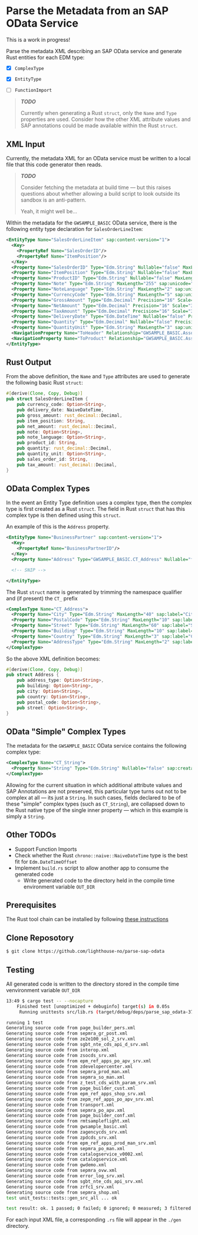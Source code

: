 # Parse the Metadata from an SAP OData Service

This is a work in progress!

Parse the metadata XML describing an SAP OData service and generate Rust entities for each EDM type:

* [x] `ComplexType`
* [x] `EntityType`
* [ ] `FunctionImport`


> ***TODO***
>
> Currently when generating a Rust `struct`, only the `Name` and `Type` properties are used.
> Consider how the other XML attribute values and SAP annotations could be made available within the Rust `struct`.

## XML Input

Currently, the metadata XML for an OData service must be written to a local file that this code generator then reads.

> ***TODO***
>
> Consider fetching the metadata at build time &mdash; but this raises questions about whether allowing a build script to look outside its sandbox is an anti-pattern.
>
> Yeah, it might well be...

Within the metadata for the `GWSAMPLE_BASIC` OData service, there is the following entity type declaration for `SalesOrderLineItem`:

```xml
<EntityType Name="SalesOrderLineItem" sap:content-version="1">
  <Key>
    <PropertyRef Name="SalesOrderID"/>
    <PropertyRef Name="ItemPosition"/>
  </Key>
  <Property Name="SalesOrderID" Type="Edm.String" Nullable="false" MaxLength="10" sap:unicode="false" sap:label="Sa. Ord. ID" sap:updatable="false"/>
  <Property Name="ItemPosition" Type="Edm.String" Nullable="false" MaxLength="10" sap:unicode="false" sap:label="PO Item Pos" sap:creatable="false" sap:updatable="false"/>
  <Property Name="ProductID" Type="Edm.String" Nullable="false" MaxLength="10" sap:unicode="false" sap:label="Product ID"/>
  <Property Name="Note" Type="Edm.String" MaxLength="255" sap:unicode="false" sap:label="Description" sap:sortable="false" sap:filterable="false"/>
  <Property Name="NoteLanguage" Type="Edm.String" MaxLength="2" sap:unicode="false" sap:label="Language" sap:creatable="false" sap:updatable="false" sap:sortable="false" sap:filterable="false"/>
  <Property Name="CurrencyCode" Type="Edm.String" MaxLength="5" sap:unicode="false" sap:label="Currency" sap:creatable="false" sap:updatable="false" sap:semantics="currency-code"/>
  <Property Name="GrossAmount" Type="Edm.Decimal" Precision="16" Scale="3" sap:unicode="false" sap:unit="CurrencyCode" sap:label="Gross Amt." sap:creatable="false" sap:updatable="false"/>
  <Property Name="NetAmount" Type="Edm.Decimal" Precision="16" Scale="3" sap:unicode="false" sap:unit="CurrencyCode" sap:label="Net Amt." sap:creatable="false" sap:updatable="false"/>
  <Property Name="TaxAmount" Type="Edm.Decimal" Precision="16" Scale="3" sap:unicode="false" sap:unit="CurrencyCode" sap:label="Tax Amt." sap:creatable="false" sap:updatable="false"/>
  <Property Name="DeliveryDate" Type="Edm.DateTime" Nullable="false" Precision="7" sap:unicode="false" sap:label="Time Stamp" sap:sortable="false" sap:filterable="false"/>
  <Property Name="Quantity" Type="Edm.Decimal" Nullable="false" Precision="13" Scale="3" sap:unicode="false" sap:unit="QuantityUnit" sap:label="Quantity" sap:sortable="false" sap:filterable="false"/>
  <Property Name="QuantityUnit" Type="Edm.String" MaxLength="3" sap:unicode="false" sap:label="Qty. Unit" sap:creatable="false" sap:updatable="false" sap:sortable="false" sap:filterable="false" sap:semantics="unit-of-measure"/>
  <NavigationProperty Name="ToHeader" Relationship="GWSAMPLE_BASIC.Assoc_SalesOrder_SalesOrderLineItems" FromRole="ToRole_Assoc_SalesOrder_SalesOrderLineItems" ToRole="FromRole_Assoc_SalesOrder_SalesOrderLineItems"/>
  <NavigationProperty Name="ToProduct" Relationship="GWSAMPLE_BASIC.Assoc_Product_SalesOrderLineItems" FromRole="ToRole_Assoc_Product_SalesOrderLineItems" ToRole="FromRole_Assoc_Product_SalesOrderLineItems"/>
</EntityType>
```

## Rust Output

From the above definition, the `Name` and `Type` attributes are used to generate the following basic Rust `struct`:

```rust
#[derive(Clone, Copy, Debug)]
pub struct SalesOrderLineItem {
    pub currency_code: Option<String>,
    pub delivery_date: NaiveDateTime,
    pub gross_amount: rust_decimal::Decimal,
    pub item_position: String,
    pub net_amount: rust_decimal::Decimal,
    pub note: Option<String>,
    pub note_language: Option<String>,
    pub product_id: String,
    pub quantity: rust_decimal::Decimal,
    pub quantity_unit: Option<String>,
    pub sales_order_id: String,
    pub tax_amount: rust_decimal::Decimal,
}
```

## OData Complex Types

In the event an Entity Type definition uses a complex type, then the complex type is first created as a Rust `struct`.
The field in Rust `struct` that has this complex type is then defined using this `struct`.

An example of this is the `Address` property.

```xml
<EntityType Name="BusinessPartner" sap:content-version="1">
  <Key>
    <PropertyRef Name="BusinessPartnerID"/>
  </Key>
  <Property Name="Address" Type="GWSAMPLE_BASIC.CT_Address" Nullable="false"/>

  <!-- SNIP -->

</EntityType>
```

The Rust `struct` name is generated by trimming the namespace qualifier and (if present) the `CT_` prefix

```xml
<ComplexType Name="CT_Address">
  <Property Name="City" Type="Edm.String" MaxLength="40" sap:label="City" sap:semantics="city"/>
  <Property Name="PostalCode" Type="Edm.String" MaxLength="10" sap:label="Postal Code" sap:semantics="zip"/>
  <Property Name="Street" Type="Edm.String" MaxLength="60" sap:label="Street" sap:semantics="street"/>
  <Property Name="Building" Type="Edm.String" MaxLength="10" sap:label="Building"/>
  <Property Name="Country" Type="Edm.String" MaxLength="3" sap:label="Country" sap:semantics="country"/>
  <Property Name="AddressType" Type="Edm.String" MaxLength="2" sap:label="Address Type"/>
</ComplexType>
```

So the above XML definition becomes:

```rust
#[derive(Clone, Copy, Debug)]
pub struct Address {
    pub address_type: Option<String>,
    pub building: Option<String>,
    pub city: Option<String>,
    pub country: Option<String>,
    pub postal_code: Option<String>,
    pub street: Option<String>,
}
```

## OData "Simple" Complex Types

The metadata for the `GWSAMPLE_BASIC` OData service contains the following complex type:

```xml
<ComplexType Name="CT_String">
  <Property Name="String" Type="Edm.String" Nullable="false" sap:creatable="false" sap:updatable="false" sap:sortable="false" sap:filterable="false"/>
</ComplexType>
```

Allowing for the current situation in which additional attribute values and SAP Annotations are not preserved, this particular type turns out not to be complex at all &mdash; its just a `String`.
In such cases, fields declared to be of these "simple" complex types (such as `CT_String`), are collapsed down to the Rust native type of the single inner property &mdash; which in this example is simply a `String`.

## Other TODOs

* Support Function Imports
* Check whether the Rust `chrono::naive::NaiveDateTime` type is the best fit for `Edm.DateTimeOffset`
* Implement `build.rs` script to allow another app to consume the generated code
  * Write generated code to the directory held in the compile time environment variable `OUT_DIR`

## Prerequisites

The Rust tool chain can be installed by following [these instructions](https://www.rust-lang.org/tools/install)

## Clone Reposotory

```bash
$ git clone https://github.com/lighthouse-no/parse-sap-odata
```

## Testing

All generated code is written to the directory stored in the compile time venvironment variable `OUT_DIR`

```bash
13:49 $ cargo test -- --nocapture
    Finished test [unoptimized + debuginfo] target(s) in 0.05s
     Running unittests src/lib.rs (target/debug/deps/parse_sap_odata-37f19949c8ea98f2)

running 1 test
Generating source code from page_builder_pers.xml
Generating source code from sepmra_gr_post.xml
Generating source code from ze2e100_sol_2_srv.xml
Generating source code from sgbt_nte_cds_api_d_srv.xml
Generating source code from interop.xml
Generating source code from zsocds_srv.xml
Generating source code from epm_ref_apps_po_apv_srv.xml
Generating source code from zdevelopercenter.xml
Generating source code from sepmra_prod_man.xml
Generating source code from sepmra_so_man.xml
Generating source code from z_test_cds_with_param_srv.xml
Generating source code from page_builder_cust.xml
Generating source code from epm_ref_apps_shop_srv.xml
Generating source code from zepm_ref_apps_po_apv_srv.xml
Generating source code from transport.xml
Generating source code from sepmra_po_apv.xml
Generating source code from page_builder_conf.xml
Generating source code from rmtsampleflight.xml
Generating source code from gwsample_basic.xml
Generating source code from zagencycds_srv.xml
Generating source code from zpdcds_srv.xml
Generating source code from epm_ref_apps_prod_man_srv.xml
Generating source code from sepmra_po_man.xml
Generating source code from catalogservice_v0002.xml
Generating source code from catalogservice.xml
Generating source code from gwdemo.xml
Generating source code from sepmra_ovw.xml
Generating source code from error_log_srv.xml
Generating source code from sgbt_nte_cds_api_srv.xml
Generating source code from zrfc1_srv.xml
Generating source code from sepmra_shop.xml
test unit_tests::tests::gen_src_all ... ok

test result: ok. 1 passed; 0 failed; 0 ignored; 0 measured; 3 filtered out; finished in 2.26s
```

For each input XML file, a corresponding `.rs` file will appear in the `./gen` directory.
